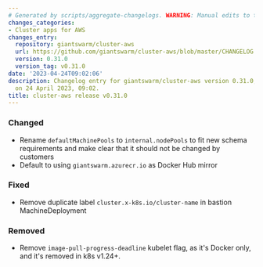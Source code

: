 ```yaml
---
# Generated by scripts/aggregate-changelogs. WARNING: Manual edits to this files will be overwritten.
changes_categories:
- Cluster apps for AWS
changes_entry:
  repository: giantswarm/cluster-aws
  url: https://github.com/giantswarm/cluster-aws/blob/master/CHANGELOG.md#0310---2023-04-24
  version: 0.31.0
  version_tag: v0.31.0
date: '2023-04-24T09:02:06'
description: Changelog entry for giantswarm/cluster-aws version 0.31.0, published
  on 24 April 2023, 09:02.
title: cluster-aws release v0.31.0
---
```


### Changed
- Rename `defaultMachinePools` to `internal.nodePools` to fit new schema requirements and make clear that it should not be changed by customers
- Default to using `giantswarm.azurecr.io` as Docker Hub mirror
### Fixed
- Remove duplicate label `cluster.x-k8s.io/cluster-name` in bastion MachineDeployment
### Removed
- Remove `image-pull-progress-deadline` kubelet flag, as it's Docker only, and it's removed in k8s v1.24+.
